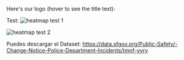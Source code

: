 
Here's our logo (hover to see the title text):

Test: 
![](https://github.com/luigy-mach/utils/tree/master/GUI-heatmap/images/heatmap-test1.png "heatmap test 1")

![](https://github.com/luigy-mach/utils/tree/master/GUI-heatmap/images/heatmap-test2.png "heatmap test 2")


Puedes descargar el Dataset: https://data.sfgov.org/Public-Safety/-Change-Notice-Police-Department-Incidents/tmnf-yvry
